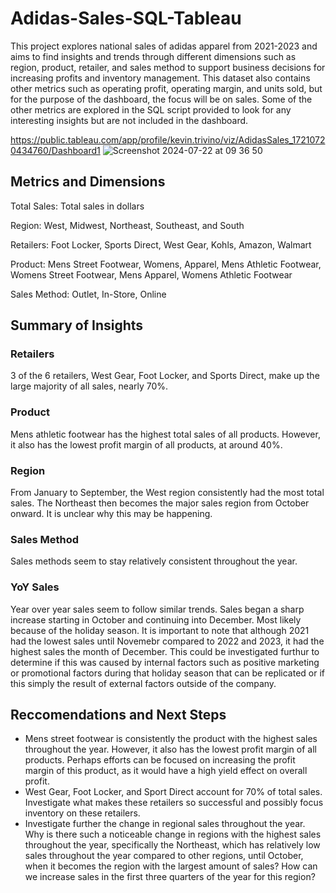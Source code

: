 # Adidas-Sales-SQL-Tableau
This project explores national sales of adidas apparel from 2021-2023 and aims to find insights and trends through different dimensions such as region, product, retailer, and sales method to support business decisions for increasing profits and inventory management. This dataset also contains other metrics such as operating profit, operating margin, and units sold, but for the purpose of the dashboard, the focus will be on sales. Some of the other metrics are explored in the SQL script provided to look for any interesting insights but are not included in the dashboard.

https://public.tableau.com/app/profile/kevin.trivino/viz/AdidasSales_17210720434760/Dashboard1
![Screenshot 2024-07-22 at 09 36 50](https://github.com/user-attachments/assets/67f4448a-e285-414a-956f-fc2fe00301f7)


## Metrics and Dimensions
Total Sales: Total sales in dollars

Region: West, Midwest, Northeast, Southeast, and South

Retailers: Foot Locker, Sports Direct, West Gear, Kohls, Amazon, Walmart

Product: Mens Street Footwear, Womens, Apparel, Mens Athletic Footwear, Womens Street Footwear, Mens Apparel, Womens Athletic Footwear

Sales Method: Outlet, In-Store, Online

## Summary of Insights

### Retailers
3 of the 6 retailers, West Gear, Foot Locker, and Sports Direct, make up the large majority of all sales, nearly 70%.

### Product
Mens athletic footwear has the highest total sales of all products. However, it also has the lowest profit margin of all products, at around 40%.

### Region
From January to September, the West region consistently had the most total sales. The Northeast then becomes the major sales region from October onward. It is unclear why this may be happening.

### Sales Method
Sales methods seem to stay relatively consistent throughout the year.

### YoY Sales
Year over year sales seem to follow similar trends. Sales began a sharp increase starting in October and continuing into December. Most likely because of the holiday season. It is important to note that although 2021 had the lowest sales until Novemebr compared to 2022 and 2023, it had the highest sales the month of December. This could be investigated furthur to determine if this was caused by internal factors such as positive marketing or promotional factors during that holiday season that can be replicated or if this simply the result of external factors outside of the company.


## Reccomendations and Next Steps
- Mens street footwear is consistently the product with the highest sales throughout the year. However, it also has the lowest profit margin of all products. Perhaps efforts can be focused on increasing the profit margin of this product, as it would have a high yield effect on overall profit.
- West Gear, Foot Locker, and Sport Direct account for 70% of total sales. Investigate what makes these retailers so successful and possibly focus inventory on these retailers.
- Investigate further the change in regional sales throughout the year. Why is there such a noticeable change in regions with the highest sales throughout the year, specifically the Northeast, which has relatively low sales throughout the year compared to other regions, until October, when it becomes the region with the largest amount of sales? How can we increase sales in the first three quarters of the year for this region?
